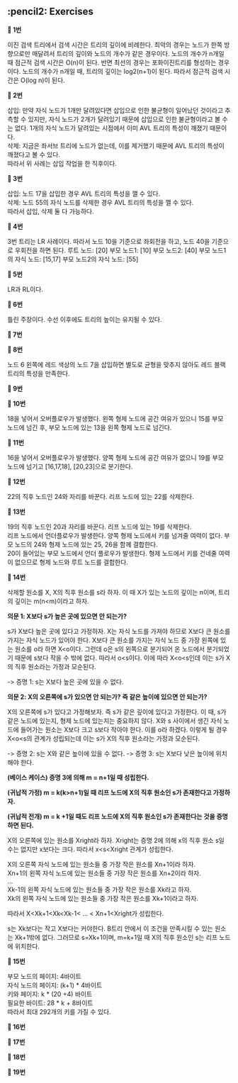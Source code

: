 <h2>:pencil2: Exercises</h2>

**:pushpin: 1번**

이진 검색 트리에서 검색 시간은 트리의 깊이에 비례한다. 최악의 경우는 노드가 한쪽 방향으로만 매달려서 트리의 깊이와 노드의 개수가 같은 경우이다. 노드의 개수가 n개일 때 점근적 검색 시간은 O(n)이 된다. 반면 최선의 경우는 포화이진트리를 형성하는 경우이다. 노드의 개수가 n개일 때, 트리의 깊이는 log2(n+1)이 된다. 따라서 점근적 검색 시간은 O(log n)이 된다.

**:pushpin: 2번**

삽입: 만약 자식 노드가 1개만 달려있다면 삽입으로 인한 불균형이 일어났던 것이라고 추측할 수 있지만, 자식 노드가 2개가 달려있기 때문에 삽입으로 인한 불균형이라고 볼 수는 없다. 1개의 자식 노드가 달려있는 시점에서 이미 AVL 트리의 특성이 깨졌기 때문이다.<br>
삭제: 지금은 좌서브 트리에 노드가 없는데, 이를 제거했기 때문에 AVL 트리의 특성이 깨졌다고 볼 수 있다.<br>
따라서 위 사례는 삽입 작업을 한 직후이다.<br>

**:pushpin: 3번**

삽입: 노드 17을 삽입한 경우 AVL 트리의 특성을 깰 수 있다.<br>
삭제: 노드 55의 자식 노드를 삭제한 경우 AVL 트리의 특성을 깰 수 있다.<br>
따라서 삽입, 삭제 둘 다 가능하다.<br>

**:pushpin: 4번**

3번 트리는 LR 사례이다. 따라서 노드 10을 기준으로 좌회전을 하고, 노드 40을 기준으로 우회전을 하면 된다.
루트 노드: [20]
부모 노드1: [10] 
부모 노드2: [40]
부모 노드1의 자식 노드: [15,17]
부모 노드2의 자식 노드: [55]

**:pushpin: 5번**

LR과 RL이다.

**:pushpin: 6번**

틀린 주장이다. 수선 이후에도 트리의 높이는 유지될 수 있다.

**:pushpin: 7번**

**:pushpin: 8번**

노드 6 왼쪽에 레드 색상의 노드 7을 삽입하면 별도로 균형을 맞추지 않아도 레드 블랙 트리의 특성을 만족한다.

**:pushpin: 9번**

**:pushpin: 10번**

18을 넣어서 오버플로우가 발생했다. 왼쪽 형제 노드에 공간 여유가 있으니 15를 부모 노드에 넘긴 후, 부모 노드에 있는 13을 왼쪽 형제 노드로 넘긴다.

**:pushpin: 11번**

16을 넣어서 오버플로우가 발생했다. 양쪽 형제 노드에 공간 여유가 없으니 19를 부모 노드에 넘기고 [16,17,18], [20,23]으로 분기한다.

**:pushpin: 12번**

22의 직후 노드인 24와 자리를 바꾼다. 리프 노드에 있는 22를 삭제한다.

**:pushpin: 13번**

19의 직후 노드인 20과 자리를 바꾼다. 리프 노드에 있는 19를 삭제한다. <br>
리프 노드에서 언더플로우가 발생한다. 양쪽 형제 노드에서 키를 넘겨줄 여력이 없다. 부모 노드의 24와 형제 노드에 있는 25, 26을 함께 결합한다.<br>
20이 들어있는 부모 노드에서 언더 플로우가 발생한다. 형제 노드에서 키를 건네줄 여력이 없으므로 형제 노드와 루트 노드를 결합한다.<br>

**:pushpin: 14번**

삭제할 원소를 X, X의 직후 원소를 s라 하자. 이 때 X가 있는 노드의 깊이는 n이며, 트리의 깊이는 m(n<m)이라고 하자.<br>

**의문 1: X보다 s가 높은 곳에 있으면 안 되는가?**

s가 X보다 높은 곳에 있다고 가정하자. X는 자식 노드를 가져야 하므로 X보다 큰 원소를 가지는 자식 노드가 있어야 한다. X보다 큰 원소를 가지는 자식 노드 중 가장 왼쪽에 있는 원소를 o라 하면 X<o이다. 그런데 o은 s의 왼쪽으로 분기되어 온 노드에서 분기되었기 때문에 s보다 작을 수 밖에 없다. 따라서 o<s이다. 이에 따라 X<o<s인데 이는 s가 X의 직후 원소라는 가정과 모순된다.<br>

-> 증명 1: s는 X보다 높은 곳에 있을 수 없다.

**의문 2: X의 오른쪽에 s가 있으면 안 되는가? 즉 같은 높이에 있으면 안 되는가?**

X의 오른쪽에 s가 있다고 가정해보자. 즉 s가 같은 깊이에 있다고 가정한다. 이 때, s가 같은 노드에 있는지, 형제 노드에 있는지는 중요하지 않다. X와 s 사이에서 생긴 자식 노드에 들어가는 원소는 X보다 크고 s보다 작아야 한다. 이를 o라 하겠다. 이렇게 될 경우 X<o<s의 관계가 성립되는데 이는 s가 X의 직후 원소라는 가정과 모순된다.

-> 증명 2: s는 X와 같은 높이에 있을 수 없다.
-> 증명 3: s는 X보다 낮은 높이에 위치해야 한다.

**(베이스 케이스) 증명 3에 의해 m = n+1일 때 성립한다.**<br>

**(귀납적 가정) m = k(k>n+1)일 때 리프 노드에 X의 직후 원소인 s가 존재한다고 가정하자.**<br>

**(귀납적 전개) m = k +1일 때도 리프 노드에 X의 직후 원소인 s가 존재한다는 것을 증명하면 된다.**<br>

X의 오른쪽에 있는 원소를 Xright라 하자. Xright는 증명 2에 의해 x의 직후 원소 s일 수는 없지만 x보다는 크다. 따라서 x<s<Xright 관계가 성립한다.<br>

X의 오른쪽 자식 노드에 있는 원소들 중 가장 작은 원소를 Xn+1이라 하자.<br>
Xn+1의 왼쪽 자식 노드에 있는 원소들 중 가장 작은 원소를 Xn+2이라 하자.<br>
...<br>
Xk-1의 왼쪽 자식 노드에 있는 원소들 중 가장 작은 원소를 Xk라고 하자.<br>
Xk의 왼쪽 자식 노드에 있는 원소들 중 가장 작은 원소를 Xk+1이라고 하자.<br>

따라서 X<Xk+1<Xk<Xk-1< ... < Xn+1<Xright가 성립한다.<br>

s는 Xk보다는 작고 X보다는 커야한다. B트리 안에서 이 조건을 만족시킬 수 있는 원소는 Xk+1밖에 없다. 그러므로 s=Xk+1이며, m=k+1일 때 X의 직후 원소인 s는 리프 노드에 위치한다.

**:pushpin: 15번**

부모 노드의 페이지: 4바이트<br>
자식 노드의 페이지: (k+1) * 4바이트<br>
키와 페이지: k * (20 +4) 바이트<br>
필요한 바이트: 28 * k + 8바이트<br>
따라서 최대 292개의 키를 가질 수 있다.

**:pushpin: 16번**

**:pushpin: 17번**

**:pushpin: 18번**

**:pushpin: 19번**
